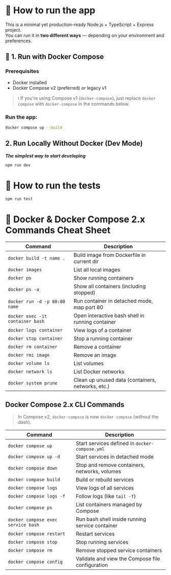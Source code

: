 # 🧠 How to run the app

This is a minimal yet production-ready Node.js + TypeScript + Express project.  
You can run it in **two different ways** — depending on your environment and preferences.

## 🚀 1. Run with Docker Compose

### Prerequisites

- Docker installed
- Docker Compose v2 (preferred) or legacy v1

> ℹ️ If you're using Compose v1 (`docker-compose`), just replace `docker compose` with `docker-compose` in the commands below.

### Run the app:

```bash
docker compose up --build
```

## 2. Run Locally Without Docker (Dev Mode)

**_The simplest way to start developing_**

```bash
npm run dev
```

# 🧪 How to run the tests

```bash
npm run test
```

# 🐳 Docker & Docker Compose 2.x Commands Cheat Sheet

| **Command**                      | **Description**                                   |
| -------------------------------- | ------------------------------------------------- |
| `docker build -t name .`         | Build image from Dockerfile in current dir        |
| `docker images`                  | List all local images                             |
| `docker ps`                      | Show running containers                           |
| `docker ps -a`                   | Show all containers (including stopped)           |
| `docker run -d -p 80:80 name`    | Run container in detached mode, map port 80       |
| `docker exec -it container bash` | Open interactive bash shell in running container  |
| `docker logs container`          | View logs of a container                          |
| `docker stop container`          | Stop a running container                          |
| `docker rm container`            | Remove a container                                |
| `docker rmi image`               | Remove an image                                   |
| `docker volume ls`               | List volumes                                      |
| `docker network ls`              | List Docker networks                              |
| `docker system prune`            | Clean up unused data (containers, networks, etc.) |

## Docker Compose 2.x CLI Commands

> In Compose v2, `docker-compose` is now `docker compose` (without the dash).

| **Command**                        | **Description**                                  |
| ---------------------------------- | ------------------------------------------------ |
| `docker compose up`                | Start services defined in `docker-compose.yml`   |
| `docker compose up -d`             | Start services in detached mode                  |
| `docker compose down`              | Stop and remove containers, networks, volumes    |
| `docker compose build`             | Build or rebuild services                        |
| `docker compose logs`              | View logs of all services                        |
| `docker compose logs -f`           | Follow logs (like `tail -f`)                     |
| `docker compose ps`                | List containers managed by Compose               |
| `docker compose exec service bash` | Run bash shell inside running service container  |
| `docker compose restart`           | Restart services                                 |
| `docker compose stop`              | Stop running services                            |
| `docker compose rm`                | Remove stopped service containers                |
| `docker compose config`            | Validate and view the Compose file configuration |
